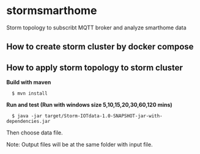 # stormsmarthome
Storm topology to subscribt MQTT broker and analyze smarthome data

## How to create storm cluster by docker compose



## How to apply storm topology to storm cluster
<b>Build with maven</b>

      $ mvn install
  
<b>Run and test (Run with windows size 5,10,15,20,30,60,120 mins)</b>

      $ java -jar target/Storm-IOTdata-1.0-SNAPSHOT-jar-with-dependencies.jar
  
Then choose data file.

Note: Output files will be at the same folder with input file.
